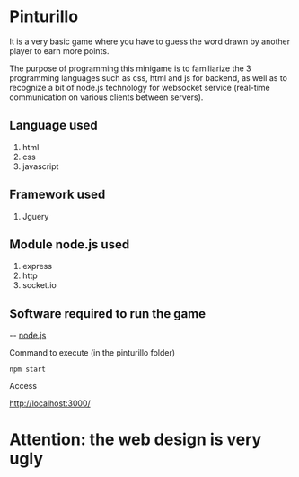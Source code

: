 # Pinturillo
It is a very basic game where you have to guess the word drawn by another player to earn more points.

The purpose of programming this minigame is to familiarize the 3 programming languages such as css, html and js for backend, as well as to recognize a bit of node.js technology for websocket service (real-time communication on various clients between servers).

## Language used
1. html
2. css
3. javascript

## Framework used
1. Jguery

## Module node.js used
1. express
2. http
3. socket.io

## Software required to run the game
-- [node.js](https://nodejs.org/es/)

Command to execute (in the pinturillo folder)
~~~
npm start
~~~

Access

[http://localhost:3000/](http://localhost:3000/)

# Attention: the web design is very ugly
